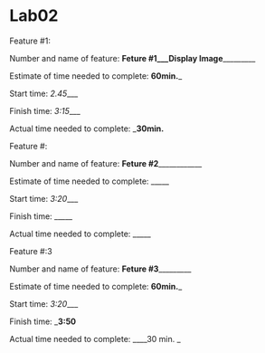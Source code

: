 # Lab02
Feature #1:

Number and name of feature: __________Feture #1___Display Image___________________

Estimate of time needed to complete: __60min.___

Start time: _2.45____

Finish time: _3:15____

Actual time needed to complete: ___30min.__


Feature #:

Number and name of feature: __________Feture #2______________________

Estimate of time needed to complete: _____

Start time: _3:20____

Finish time: _____

Actual time needed to complete: _____


Feature #:3

Number and name of feature: __________Feture #3___________________

Estimate of time needed to complete: __60min.___

Start time: _3:20____

Finish time: ___3:50__

Actual time needed to complete: ____30 min. _